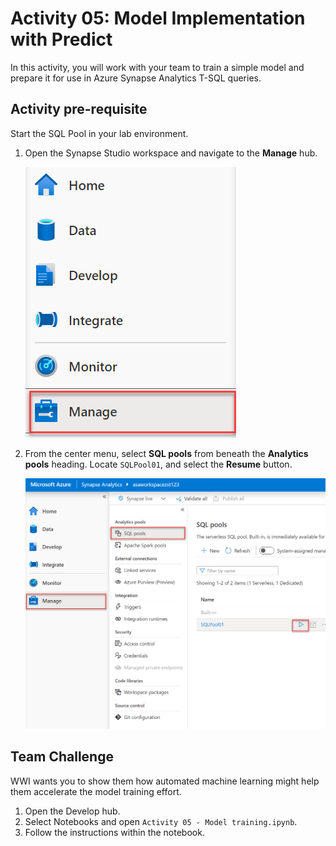 # Activity 05: Model Implementation with Predict

In this activity, you will work with your team to train a simple model and prepare it for use in Azure Synapse Analytics T-SQL queries.

## Activity pre-requisite

Start the SQL Pool in your lab environment.

1. Open the Synapse Studio workspace and navigate to the **Manage** hub.

    ![The Manage menu item is highlighted.](media/manage-hub.png "Manage hub")

2. From the center menu, select **SQL pools** from beneath the **Analytics pools** heading. Locate `SQLPool01`, and select the **Resume** button.

    ![The Manage menu item is selected, with SQL pools selected from the center menu. The resume button is selected next to the SQLPool01 item.](media/resume-sql-pool.png "SQL pools listing")

## Team Challenge

WWI wants you to show them how automated machine learning might help them accelerate the model training effort.

1. Open the Develop hub.
2. Select Notebooks and open `Activity 05 - Model training.ipynb`.
3. Follow the instructions within the notebook.
